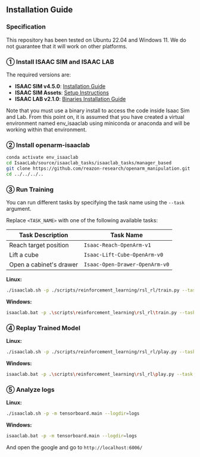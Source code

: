 ## Installation Guide

### Specification
This repository has been tested on Ubuntu 22.04 and Windows 11.
We do not guarantee that it will work on other platforms.

### ① Install ISAAC SIM and ISAAC LAB
The required versions are:

* **ISAAC SIM v4.5.0**: [Installation Guide](https://docs.isaacsim.omniverse.nvidia.com/4.5.0/installation/install_workstation.html)
* **ISAAC SIM Assets**: [Setup Instructions](https://docs.isaacsim.omniverse.nvidia.com/4.5.0/installation/install_faq.html#isaac-sim-setup-assets-content-pack)
* **ISAAC LAB v2.1.0**: [Binaries Installation Guide](https://isaac-sim.github.io/IsaacLab/v2.1.0/source/setup/installation/binaries_installation.html)

Note that you must use a binary install to access the code inside Isaac Sim and Lab.
From this point on, it is assumed that you have created a virtual environment named env_isaaclab using miniconda or anaconda and will be working within that environment.

### ② Install openarm-isaaclab

```bash
conda activate env_isaaclab
cd IsaacLab/source/isaaclab_tasks/isaaclab_tasks/manager_based
git clone https://github.com/reazon-research/openarm_manipulation.git
cd ../../../..
```

### ③ Run Training
You can run different tasks by specifying the task name using the `--task` argument.

Replace `<TASK_NAME>` with one of the following available tasks:

| Task Description        | Task Name                      |
| ----------------------- | ------------------------------ |
| Reach target position   | `Isaac-Reach-OpenArm-v1`       |
| Lift a cube             | `Isaac-Lift-Cube-OpenArm-v0`   |
| Open a cabinet's drawer | `Isaac-Open-Drawer-OpenArm-v0` |

**Linux:**

```bash
./isaaclab.sh -p ./scripts/reinforcement_learning/rsl_rl/train.py --task <TASK_NAME> --headless
```

**Windows:**

```bash
isaaclab.bat -p .\scripts\reinforcement_learning\rsl_rl\train.py --task <TASK_NAME> --headless
```

### ④ Replay Trained Model
**Linux:**

```bash
./isaaclab.sh -p ./scripts/reinforcement_learning/rsl_rl/play.py --task <TASK_NAME> --num_envs 64
```

**Windows:**

```bash
isaaclab.bat -p .\scripts\reinforcement_learning\rsl_rl\play.py --task <TASK_NAME> --num_envs 64
```

### ⑤ Analyze logs
**Linux:**

```bash
./isaaclab.sh -p -m tensorboard.main --logdir=logs
```

**Windows:**

```bash
isaaclab.bat -p -m tensorboard.main --logdir=logs
```

And open the google and go to `http://localhost:6006/`
